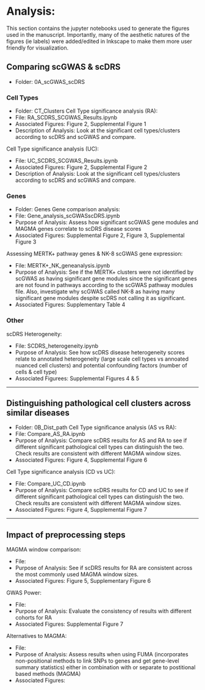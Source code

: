 # Analysis:
This section contains the jupyter notebooks used to generate the figures used in the manuscript. Importantly, many of the aesthetic natures of the figures (ie labels) were added/edited in Inkscape to make them more user friendly for visualization.
## Comparing scGWAS & scDRS
* Folder: 0A_scGWAS_scDRS
### Cell Types
* Folder: CT_Clusters
Cell Type significance analysis (RA):
* File: RA_SCDRS_SCGWAS_Results.ipynb
* Associated Figures: Figure 2, Supplemental Figure 1
* Description of Analysis: Look at the significant cell types/clusters according to scDRS and scGWAS and compare.

Cell Type significance analysis (UC):
* File: UC_SCDRS_SCGWAS_Results.ipynb
* Associated Figures: Figure 2, Supplemental Figure 2
* Description of Analysis: Look at the significant cell types/clusters according to scDRS and scGWAS and compare.

### Genes
* Folder: Genes
Gene comparison analysis: 
* File: Gene_analysis_scGWASscDRS.ipynb
* Purpose of Analysis: Assess how significant scGWAS gene modules and MAGMA genes correlate to scDRS disease scores
* Associated Figures: Supplemental Figure 2, Figure 3, Supplemental Figure 3

Assessing MERTK+ pathway genes & NK-8 scGWAS gene expression:
* File: MERTK+_NK_geneanalysis.ipynb
* Purpose of Analysis: See if the MERTK+ clusters were not identified by scGWAS as having significant gene modules since the significant genes are not found in pathways according to the scGWAS pathway modules file. Also, investigate why scGWAS called NK-8 as having many significant gene modules despite scDRS not calling it as significant.
* Associated Figures: Supplementary Table 4

### Other
scDRS Heterogeneity:
* File: SCDRS_heterogeneity.ipynb
* Purpose of Analysis: See how scDRS disease heterogeneity scores relate to annotated heterogeneity (large scale cell types vs annoated nuanced cell clusters) and potential confounding factors (number of cells & cell type)
* Associated Figurees: Supplemental Figures 4 & 5
-----------------------------------------------------------------------
## Distinguishing pathological cell clusters across similar diseases
* Folder: 0B_Dist_path
Cell Type significance analysis (AS vs RA):
* File: Compare_AS_RA.ipynb
* Purpose of Analysis: Compare scDRS results for AS and RA to see if different significant pathological cell types can distinguish the two. Check results are consistent with different MAGMA window sizes.
* Associated Figures: Figure 4, Supplemental Figure 6

Cell Type significance analysis (CD vs UC):
* File: Compare_UC_CD.ipynb
* Purpose of Analysis: Compare scDRS results for CD and UC to see if different significant pathological cell types can distinguish the two. Check results are consistent with different MAGMA window sizes.
* Associated Figures: Figure 4, Supplemental Figure 7
-----------------------------------------------------------------------
## Impact of preprocessing steps
MAGMA window comparison:
* File:
* Purpose of Analysis: See if scDRS results for RA are consistent across the most commonly used MAGMA window sizes.
* Associated Figures: Figure 5, Supplementary Figure 6

GWAS Power:
* File:
* Purpose of Analysis: Evaluate the consistency of results with different cohorts for RA
* Associated Figures: Supplemental Figure 7

Alternatives to MAGMA:
* File:
* Purpose of Analysis: Assess results when using FUMA (incorporates non-positional methods to link SNPs to genes and get gene-level summary statistics) either in combination with or separate to postitional based methods (MAGMA)
* Associated Figures:
